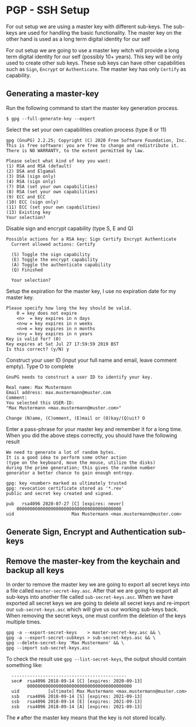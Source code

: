 # PGP - SSH Setup

For out setup we are using a master key with different sub-keys. The sub-keys are used for handling the basic functionality. The master key on the other hand is used as a long term digital identity for our self

For out setup we are going to use a master key witch will provide a long term digital identity for our self
(possibly 10+ years). This key will be only used to create other sub keys. These sub keys can have other capabilities
such as `Sign`, `Encrypt` or `Authenticate`. The master key has only `Certify` as capability.

## Generating a master-key
Run the following command to start the master key generation process.

```shell
$ gpg --full-generate-key --expert
```

Select the set your own capabilities creation process (type 8 or 11)

```
gpg (GnuPG) 2.2.25; Copyright (C) 2020 Free Software Foundation, Inc.
This is free software: you are free to change and redistribute it.
There is NO WARRANTY, to the extent permitted by law.

Please select what kind of key you want:
(1) RSA and RSA (default)
(2) DSA and Elgamal
(3) DSA (sign only)
(4) RSA (sign only)
(7) DSA (set your own capabilities)
(8) RSA (set your own capabilities)
(9) ECC and ECC
(10) ECC (sign only)
(11) ECC (set your own capabilities)
(13) Existing key
Your selection?
```

Disable sign and encrypt capability (type S, E and Q)

```
Possible actions for a RSA key: Sign Certify Encrypt Authenticate
  Current allowed actions: Certify

  (S) Toggle the sign capability
  (E) Toggle the encrypt capability
  (A) Toggle the authenticate capability
  (Q) Finished

  Your selection?
```

Setup the expiration for the master key, I use no expiration date for my master key.

```
Please specify how long the key should be valid.
	0 = key does not expire
	<n>  = key expires in n days
	<n>w = key expires in n weeks
	<n>m = key expires in n months
	<n>y = key expires in n years
Key is valid for? (0)
Key expires at Sat Jul 27 17:59:59 2019 BST
Is this correct? (y/N) y
```

Construct your user ID (input your full name and email, leave comment empty). Type O to complete

```
GnuPG needs to construct a user ID to identify your key.

Real name: Max Mustermann
Email address: max.mustermann@muster.com
Comment:
You selected this USER-ID:
"Max Mustermann <max.mustermann@muster.com>"

Change (N)ame, (C)omment, (E)mail or (O)kay/(Q)uit? O
```

Enter a pass-phrase for your master key and remember it for a long time.  
When you did the above steps correctly, you should have the following result

```
We need to generate a lot of random bytes.
It is a good idea to perform some other action  
(type on the keyboard, move the mouse, utilize the disks)
during the prime generation; this gives the random number
generator a better chance to gain enough entropy.

gpg: key <number> marked as ultimately trusted
gpg: revocation certificate stored as '*.rev'
public and secret key created and signed.

pub   rsa4096 2020-07-27 [C] [expires: never]
	0000000000000000000000000000000000000000
uid                      Max Mustermann <max.mustermann@muster.com>
```

## Generate Sign, Encrypt and Authentication sub-keys

## Remove the master-key from the keychain and backup all keys

In order to remove the master key we are going to export all secret keys into a file called `master-secret-key.asc`.
After that we are going to export all sub-keys into another file called `sub-secret-keys.asc`. When we have exported all
secret keys we are going to delete all secret keys and re-import our `sub-secret-keys.asc` which will give us our working
sub-keys back.  
When removing the secret keys, one must confirm the deletion of the keys multiple times.

```shell
gpg -a --export-secret-keys    > master-secret-key.asc && \
gpg -a --export-secret-subkeys > sub-secret-keys.asc && \
gpg --delete-secret-key 'Max Mustermann' && \
gpg --import sub-secret-keys.asc
```

To check the result use `gpg --list-secret-keys`, the output should contain something like:

```
  --------------------------------------------
  sec#  rsa4096 2018-09-14 [C] [expires: 2020-09-13]
        0000000000000000000000000000000000000000
  uid           [ultimate] Max Mustermann <max.mustermann@muster.com>
  ssb   rsa4096 2018-09-14 [S] [expires: 2021-09-13]
  ssb   rsa4096 2018-09-14 [E] [expires: 2021-09-13]
  ssb   rsa4096 2018-09-14 [A] [expires: 2021-09-13]
```

The `#` after the master key means that the key is not stored locally.